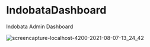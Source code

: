 # IndobataDashboard
Indobata Admin Dashboard

![screencapture-localhost-4200-2021-08-07-13_24_42](https://user-images.githubusercontent.com/50153639/128590807-30f8291a-0c1b-4423-af81-0fa1cef1ce44.png)
